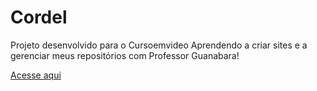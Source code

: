 # Cordel
 Projeto desenvolvido para o Cursoemvideo
Aprendendo a criar sites e a gerenciar meus repositórios com Professor Guanabara!

<a href="https://claraaps.github.io/CordelModerno/" target="_blank">Acesse aqui</a>
